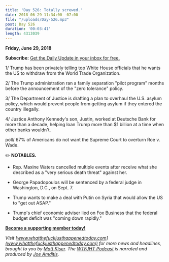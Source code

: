 ```yaml
---
title: 'Day 526: Totally screwed.'
date: 2018-06-29 11:34:00 -07:00
file: "/uploads/Day-526.mp3"
post: Day 526
duration: '00:03:41'
length: 4313039
---
```


**Friday, June 29, 2018**

**Subscribe:** [Get the Daily Update in your inbox for free.](https://whatthefuckjusthappenedtoday.com/subscribe/)

1/ Trump has been privately telling top White House officials that he wants the US to withdraw from the World Trade Organization.

2/ The Trump administration ran a family separation "pilot program" months before the announcement of the "zero tolerance" policy.

3/ The Department of Justice is drafting a plan to overhaul the U.S. asylum policy, which would prevent people from getting asylum if they entered the country illegally.

4/ Justice Anthony Kennedy's son, Justin, worked at Deutsche Bank for more than a decade, helping loan Trump more than $1 billion at a time when other banks wouldn't.

poll/ 67% of Americans do not want the Supreme Court to overturn Roe v. Wade.

✏️ **NOTABLES.**

* Rep. Maxine Waters cancelled multiple events after receive what she described as a "very serious death threat" against her.

* George Papadopoulos will be sentenced by a federal judge in Washington, D.C., on Sept. 7.

* Trump wants to make a deal with Putin on Syria that would allow the US to "get out ASAP."

* Trump's chief economic adviser lied on Fox Business that the federal budget deficit was "coming down rapidly."

**[Become a supporting member today!](https://whatthefuckjusthappenedtoday.com/membership/?utm_source=2017\+Donors&utm_campaign=8dccd905d9-&utm_medium=email&utm_term=0_3bd36f654c-8dccd905d9-169730397)**

*Visit [www.whatthefuckjusthappenedtoday.com](www.whatthefuckjusthappenedtoday.com) for more news and headlines, brought to you by [Matt Kiser](https://twitter.com/Matt_Kiser). The [WTFJHT Podcast](https://whatthefuckjusthappenedtoday.com/podcasts/) is narrated and produced by [Joe Amditis](https://twitter.com/jsamditis).*